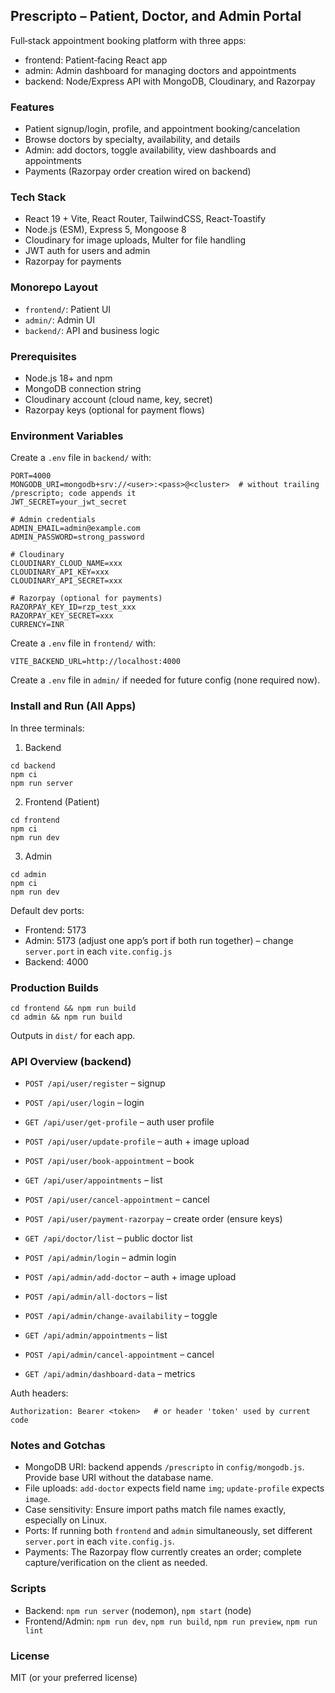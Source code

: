 ## Prescripto – Patient, Doctor, and Admin Portal

Full‑stack appointment booking platform with three apps:
- frontend: Patient‑facing React app
- admin: Admin dashboard for managing doctors and appointments
- backend: Node/Express API with MongoDB, Cloudinary, and Razorpay

### Features
- Patient signup/login, profile, and appointment booking/cancelation
- Browse doctors by specialty, availability, and details
- Admin: add doctors, toggle availability, view dashboards and appointments
- Payments (Razorpay order creation wired on backend)

### Tech Stack
- React 19 + Vite, React Router, TailwindCSS, React‑Toastify
- Node.js (ESM), Express 5, Mongoose 8
- Cloudinary for image uploads, Multer for file handling
- JWT auth for users and admin
- Razorpay for payments

### Monorepo Layout
- `frontend/`: Patient UI
- `admin/`: Admin UI
- `backend/`: API and business logic

### Prerequisites
- Node.js 18+ and npm
- MongoDB connection string
- Cloudinary account (cloud name, key, secret)
- Razorpay keys (optional for payment flows)

### Environment Variables
Create a `.env` file in `backend/` with:
```
PORT=4000
MONGODB_URI=mongodb+srv://<user>:<pass>@<cluster>  # without trailing /prescripto; code appends it
JWT_SECRET=your_jwt_secret

# Admin credentials
ADMIN_EMAIL=admin@example.com
ADMIN_PASSWORD=strong_password

# Cloudinary
CLOUDINARY_CLOUD_NAME=xxx
CLOUDINARY_API_KEY=xxx
CLOUDINARY_API_SECRET=xxx

# Razorpay (optional for payments)
RAZORPAY_KEY_ID=rzp_test_xxx
RAZORPAY_KEY_SECRET=xxx
CURRENCY=INR
```

Create a `.env` file in `frontend/` with:
```
VITE_BACKEND_URL=http://localhost:4000
```

Create a `.env` file in `admin/` if needed for future config (none required now).

### Install and Run (All Apps)
In three terminals:
1) Backend
```
cd backend
npm ci
npm run server
```

2) Frontend (Patient)
```
cd frontend
npm ci
npm run dev
```

3) Admin
```
cd admin
npm ci
npm run dev
```

Default dev ports:
- Frontend: 5173
- Admin: 5173 (adjust one app’s port if both run together) – change `server.port` in each `vite.config.js`
- Backend: 4000

### Production Builds
```
cd frontend && npm run build
cd admin && npm run build
```
Outputs in `dist/` for each app.

### API Overview (backend)
- `POST /api/user/register` – signup
- `POST /api/user/login` – login
- `GET /api/user/get-profile` – auth user profile
- `POST /api/user/update-profile` – auth + image upload
- `POST /api/user/book-appointment` – book
- `GET /api/user/appointments` – list
- `POST /api/user/cancel-appointment` – cancel
- `POST /api/user/payment-razorpay` – create order (ensure keys)

- `GET /api/doctor/list` – public doctor list

- `POST /api/admin/login` – admin login
- `POST /api/admin/add-doctor` – auth + image upload
- `POST /api/admin/all-doctors` – list
- `POST /api/admin/change-availability` – toggle
- `GET /api/admin/appointments` – list
- `POST /api/admin/cancel-appointment` – cancel
- `GET /api/admin/dashboard-data` – metrics

Auth headers:
```
Authorization: Bearer <token>   # or header 'token' used by current code
```

### Notes and Gotchas
- MongoDB URI: backend appends `/prescripto` in `config/mongodb.js`. Provide base URI without the database name.
- File uploads: `add-doctor` expects field name `img`; `update-profile` expects `image`.
- Case sensitivity: Ensure import paths match file names exactly, especially on Linux.
- Ports: If running both `frontend` and `admin` simultaneously, set different `server.port` in each `vite.config.js`.
- Payments: The Razorpay flow currently creates an order; complete capture/verification on the client as needed.

### Scripts
- Backend: `npm run server` (nodemon), `npm start` (node)
- Frontend/Admin: `npm run dev`, `npm run build`, `npm run preview`, `npm run lint`

### License
MIT (or your preferred license)